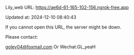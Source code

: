 Lily_web URL: https://ae6d-61-165-102-156.ngrok-free.app

Updated at: 2024-12-10 08:40:43

If you cannot open this URL, the server might be down.

Please contact: 

goley04@foxmail.com Or Wechat:GL_yeaH